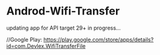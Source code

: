 # Androd-Wifi-Transfer
updating app for API target 29+ in progress...

//Google Play: https://play.google.com/store/apps/details?id=com.Devlex.WifiTransferFile
